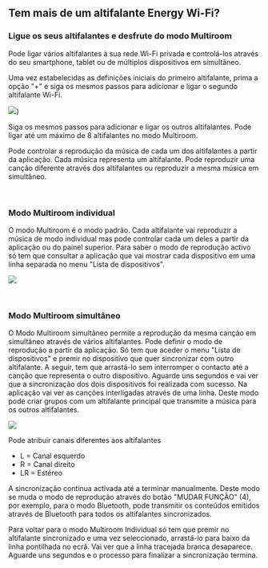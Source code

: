 ## Tem mais de um altifalante Energy Wi-Fi? 
### Ligue os seus altifalantes e desfrute do modo Multiroom

Pode ligar vários altifalantes à sua rede Wi-Fi privada e controlá-los através do seu smartphone, tablet ou de múltiplos dispositivos em simultâneo.

Uma vez estabelecidas as definições iniciais do primeiro altifalante, prima a opção "+" e siga os mesmos passos para adicionar e ligar o segundo altifalante Wi-Fi.

![](http://static.energysistem.com/images/manuals/42677/56e83f46d2bdb.jpg))

Siga os mesmos passos para adicionar e ligar os outros altifalantes. Pode ligar até um máximo de 8 altifalantes no modo Multiroom.

Pode controlar a reprodução da música de cada um dos altifalantes a partir da aplicação. Cada música representa um altifalante. Pode reproduzir uma canção diferente através dos altifalantes ou reproduzir a mesma música em simultâneo.

<br/>

### Modo Multiroom individual

O modo Multiroom é o modo padrão. Cada altifalante vai reproduzir a música de modo individual mas pode controlar cada um deles a partir da aplicação ou do painel superior. Para saber o modo de reprodução activo só tem que consultar a aplicação que vai mostrar cada dispositivo em uma linha separada no menu "Lista de dispositivos".

![](http://static.energysistem.com/images/manuals/42677/56e8403b2cade.jpg)

<br/>

### Modo Multiroom simultâneo

O Modo Multiroom simultâneo permite a reprodução da mesma canção em simultâneo através de vários altifalantes. Pode definir o modo de reprodução a partir da aplicação. Só tem que aceder o menu "Lista de dispositivos" e premir no dispositivo que quer sincronizar com outro altifalante. A seguir, tem que arrastá-lo sem interromper o contacto até a canção que representa o outro dispositivo. Aguarde uns segundos e vai ver que a sincronização dos dois dispositivos foi realizada com sucesso. Na aplicação vai ver as canções interligadas através de uma linha. Deste modo pode criar grupos com um altifalante principal que transmite a música para os outros altifalantes. 

![](http://static.energysistem.com/images/manuals/42677/56e84120006a8.jpg)

Pode atribuir canais diferentes aos altifalantes

* L = Canal esquerdo
* R = Canal direito
* LR = Estéreo

A sincronização continua activada até a terminar manualmente. Deste modo se muda o modo de reprodução através do botão "MUDAR FUNÇÃO" (4), por exemplo, para o modo Bluetooth, pode transmitir os conteúdos emitidos através de Bluetooth para todos os altifalantes sincronizados. 

 Para voltar para o modo Multiroom Individual só tem que premir no altifalante sincronizado e uma vez seleccionado, arrastá-lo para baixo da linha pontilhada no ecrã. Vai ver que a linha tracejada branca desaparece. Aguarde uns segundos e o processo para finalizar a sincronização termina. 

